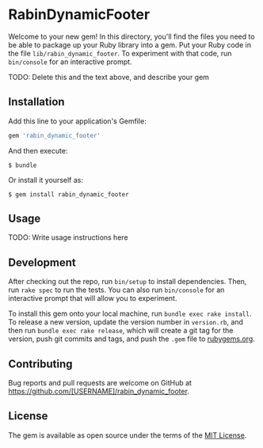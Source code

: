 # RabinDynamicFooter

Welcome to your new gem! In this directory, you'll find the files you need to be able to package up your Ruby library into a gem. Put your Ruby code in the file `lib/rabin_dynamic_footer`. To experiment with that code, run `bin/console` for an interactive prompt.

TODO: Delete this and the text above, and describe your gem

## Installation

Add this line to your application's Gemfile:

```ruby
gem 'rabin_dynamic_footer'
```

And then execute:

    $ bundle

Or install it yourself as:

    $ gem install rabin_dynamic_footer

## Usage

TODO: Write usage instructions here

## Development

After checking out the repo, run `bin/setup` to install dependencies. Then, run `rake spec` to run the tests. You can also run `bin/console` for an interactive prompt that will allow you to experiment.

To install this gem onto your local machine, run `bundle exec rake install`. To release a new version, update the version number in `version.rb`, and then run `bundle exec rake release`, which will create a git tag for the version, push git commits and tags, and push the `.gem` file to [rubygems.org](https://rubygems.org).

## Contributing

Bug reports and pull requests are welcome on GitHub at https://github.com/[USERNAME]/rabin_dynamic_footer.

## License

The gem is available as open source under the terms of the [MIT License](https://opensource.org/licenses/MIT).
